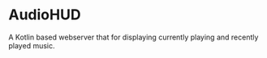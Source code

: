 # AudioHUD
A Kotlin based webserver that for displaying currently playing and recently played music.
